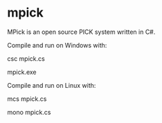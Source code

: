 # mpick
MPick is an open source PICK system written in C#.

Compile and run on Windows with:

csc mpick.cs

mpick.exe

Compile and run on Linux with:

mcs mpick.cs

mono mpick.cs
